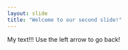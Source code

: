 ```yaml
---
layout: slide
title: "Welcome to our second slide!"
---
```

My text!!!
Use the left arrow to go back!